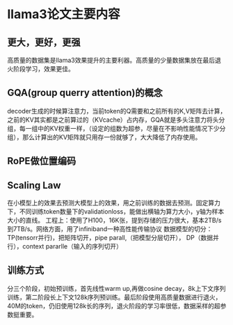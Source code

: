 # llama3论文主要内容

## 更大，更好，更强
高质量的数据集是llama3效果提升的主要利器。高质量的少量数据集放在最后退火阶段学习，效果更佳。

## GQA(group querry attention)的概念
decoder生成的时候算注意力，当前token的Q需要和之前所有的K,V矩阵去计算，之前的KV其实都是之前算过的（KVcache）占内存，GQA就是多头注意力将头分组，每一组中的KV权重一样，（设定的组数为超参，尽量在不影响性能情况下少分组），那么计算出的KV矩阵就只用存一份就够了，大大降低了内存使用。

## RoPE做位置编码

## Scaling Law
在小模型上的效果去预测大模型上的效果，用之前训练的数据去预测。固定算力下，不同训练token数量下的validationloss，能做出横轴为算力大小，y轴为样本大小的直线。
工程上：使用了H100，16K张，提到存储的压力很大，基本2TB/s到7TB/s。网络方面，用了infiniband一种高性能传输协议
数据模型的切分：TP(tensorr并行)，把矩阵切开，pipe parall,（把模型分层切开）， DP（数据并行），context pararlle（输入的序列切开）

## 训练方式
分三个阶段，初始预训练，首先线性warm up,再做cosine decay，8k上下文序列训练，第二阶段长上下文128k序列预训练。最后阶段使用高质量数据进行退火，40M的token，仍旧使用128k长的序列，退火阶段的学习率很低，数据采样的超参数挺重要。

